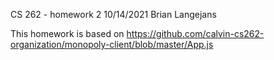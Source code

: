 CS 262 - homework 2 10/14/2021 Brian Langejans

This homework is based on https://github.com/calvin-cs262-organization/monopoly-client/blob/master/App.js
